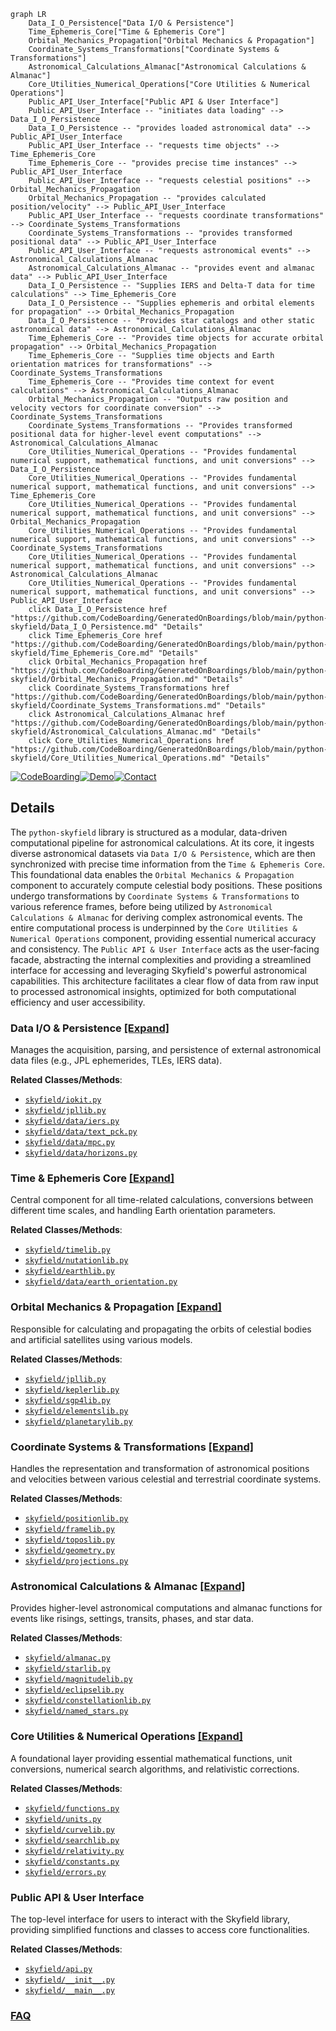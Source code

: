 ```mermaid
graph LR
    Data_I_O_Persistence["Data I/O & Persistence"]
    Time_Ephemeris_Core["Time & Ephemeris Core"]
    Orbital_Mechanics_Propagation["Orbital Mechanics & Propagation"]
    Coordinate_Systems_Transformations["Coordinate Systems & Transformations"]
    Astronomical_Calculations_Almanac["Astronomical Calculations & Almanac"]
    Core_Utilities_Numerical_Operations["Core Utilities & Numerical Operations"]
    Public_API_User_Interface["Public API & User Interface"]
    Public_API_User_Interface -- "initiates data loading" --> Data_I_O_Persistence
    Data_I_O_Persistence -- "provides loaded astronomical data" --> Public_API_User_Interface
    Public_API_User_Interface -- "requests time objects" --> Time_Ephemeris_Core
    Time_Ephemeris_Core -- "provides precise time instances" --> Public_API_User_Interface
    Public_API_User_Interface -- "requests celestial positions" --> Orbital_Mechanics_Propagation
    Orbital_Mechanics_Propagation -- "provides calculated position/velocity" --> Public_API_User_Interface
    Public_API_User_Interface -- "requests coordinate transformations" --> Coordinate_Systems_Transformations
    Coordinate_Systems_Transformations -- "provides transformed positional data" --> Public_API_User_Interface
    Public_API_User_Interface -- "requests astronomical events" --> Astronomical_Calculations_Almanac
    Astronomical_Calculations_Almanac -- "provides event and almanac data" --> Public_API_User_Interface
    Data_I_O_Persistence -- "Supplies IERS and Delta-T data for time calculations" --> Time_Ephemeris_Core
    Data_I_O_Persistence -- "Supplies ephemeris and orbital elements for propagation" --> Orbital_Mechanics_Propagation
    Data_I_O_Persistence -- "Provides star catalogs and other static astronomical data" --> Astronomical_Calculations_Almanac
    Time_Ephemeris_Core -- "Provides time objects for accurate orbital propagation" --> Orbital_Mechanics_Propagation
    Time_Ephemeris_Core -- "Supplies time objects and Earth orientation matrices for transformations" --> Coordinate_Systems_Transformations
    Time_Ephemeris_Core -- "Provides time context for event calculations" --> Astronomical_Calculations_Almanac
    Orbital_Mechanics_Propagation -- "Outputs raw position and velocity vectors for coordinate conversion" --> Coordinate_Systems_Transformations
    Coordinate_Systems_Transformations -- "Provides transformed positional data for higher-level event computations" --> Astronomical_Calculations_Almanac
    Core_Utilities_Numerical_Operations -- "Provides fundamental numerical support, mathematical functions, and unit conversions" --> Data_I_O_Persistence
    Core_Utilities_Numerical_Operations -- "Provides fundamental numerical support, mathematical functions, and unit conversions" --> Time_Ephemeris_Core
    Core_Utilities_Numerical_Operations -- "Provides fundamental numerical support, mathematical functions, and unit conversions" --> Orbital_Mechanics_Propagation
    Core_Utilities_Numerical_Operations -- "Provides fundamental numerical support, mathematical functions, and unit conversions" --> Coordinate_Systems_Transformations
    Core_Utilities_Numerical_Operations -- "Provides fundamental numerical support, mathematical functions, and unit conversions" --> Astronomical_Calculations_Almanac
    Core_Utilities_Numerical_Operations -- "Provides fundamental numerical support, mathematical functions, and unit conversions" --> Public_API_User_Interface
    click Data_I_O_Persistence href "https://github.com/CodeBoarding/GeneratedOnBoardings/blob/main/python-skyfield/Data_I_O_Persistence.md" "Details"
    click Time_Ephemeris_Core href "https://github.com/CodeBoarding/GeneratedOnBoardings/blob/main/python-skyfield/Time_Ephemeris_Core.md" "Details"
    click Orbital_Mechanics_Propagation href "https://github.com/CodeBoarding/GeneratedOnBoardings/blob/main/python-skyfield/Orbital_Mechanics_Propagation.md" "Details"
    click Coordinate_Systems_Transformations href "https://github.com/CodeBoarding/GeneratedOnBoardings/blob/main/python-skyfield/Coordinate_Systems_Transformations.md" "Details"
    click Astronomical_Calculations_Almanac href "https://github.com/CodeBoarding/GeneratedOnBoardings/blob/main/python-skyfield/Astronomical_Calculations_Almanac.md" "Details"
    click Core_Utilities_Numerical_Operations href "https://github.com/CodeBoarding/GeneratedOnBoardings/blob/main/python-skyfield/Core_Utilities_Numerical_Operations.md" "Details"
```

[![CodeBoarding](https://img.shields.io/badge/Generated%20by-CodeBoarding-9cf?style=flat-square)](https://github.com/CodeBoarding/GeneratedOnBoardings)[![Demo](https://img.shields.io/badge/Try%20our-Demo-blue?style=flat-square)](https://www.codeboarding.org/demo)[![Contact](https://img.shields.io/badge/Contact%20us%20-%20contact@codeboarding.org-lightgrey?style=flat-square)](mailto:contact@codeboarding.org)

## Details

The `python-skyfield` library is structured as a modular, data-driven computational pipeline for astronomical calculations. At its core, it ingests diverse astronomical datasets via `Data I/O & Persistence`, which are then synchronized with precise time information from the `Time & Ephemeris Core`. This foundational data enables the `Orbital Mechanics & Propagation` component to accurately compute celestial body positions. These positions undergo transformations by `Coordinate Systems & Transformations` to various reference frames, before being utilized by `Astronomical Calculations & Almanac` for deriving complex astronomical events. The entire computational process is underpinned by the `Core Utilities & Numerical Operations` component, providing essential numerical accuracy and consistency. The `Public API & User Interface` acts as the user-facing facade, abstracting the internal complexities and providing a streamlined interface for accessing and leveraging Skyfield's powerful astronomical capabilities. This architecture facilitates a clear flow of data from raw input to processed astronomical insights, optimized for both computational efficiency and user accessibility.

### Data I/O & Persistence [[Expand]](./Data_I_O_Persistence.md)
Manages the acquisition, parsing, and persistence of external astronomical data files (e.g., JPL ephemerides, TLEs, IERS data).


**Related Classes/Methods**:

- <a href="https://github.com/skyfielders/python-skyfield/blob/master/skyfield/iokit.py" target="_blank" rel="noopener noreferrer">`skyfield/iokit.py`</a>
- <a href="https://github.com/skyfielders/python-skyfield/blob/master/skyfield/jpllib.py" target="_blank" rel="noopener noreferrer">`skyfield/jpllib.py`</a>
- <a href="https://github.com/skyfielders/python-skyfield/blob/master/skyfield/data/iers.py" target="_blank" rel="noopener noreferrer">`skyfield/data/iers.py`</a>
- <a href="https://github.com/skyfielders/python-skyfield/blob/master/skyfield/data/text_pck.py" target="_blank" rel="noopener noreferrer">`skyfield/data/text_pck.py`</a>
- <a href="https://github.com/skyfielders/python-skyfield/blob/master/skyfield/data/mpc.py" target="_blank" rel="noopener noreferrer">`skyfield/data/mpc.py`</a>
- <a href="https://github.com/skyfielders/python-skyfield/blob/master/skyfield/data/horizons.py" target="_blank" rel="noopener noreferrer">`skyfield/data/horizons.py`</a>


### Time & Ephemeris Core [[Expand]](./Time_Ephemeris_Core.md)
Central component for all time-related calculations, conversions between different time scales, and handling Earth orientation parameters.


**Related Classes/Methods**:

- <a href="https://github.com/skyfielders/python-skyfield/blob/master/skyfield/timelib.py" target="_blank" rel="noopener noreferrer">`skyfield/timelib.py`</a>
- <a href="https://github.com/skyfielders/python-skyfield/blob/master/skyfield/nutationlib.py" target="_blank" rel="noopener noreferrer">`skyfield/nutationlib.py`</a>
- <a href="https://github.com/skyfielders/python-skyfield/blob/master/skyfield/earthlib.py" target="_blank" rel="noopener noreferrer">`skyfield/earthlib.py`</a>
- <a href="https://github.com/skyfielders/python-skyfield/blob/master/skyfield/data/earth_orientation.py" target="_blank" rel="noopener noreferrer">`skyfield/data/earth_orientation.py`</a>


### Orbital Mechanics & Propagation [[Expand]](./Orbital_Mechanics_Propagation.md)
Responsible for calculating and propagating the orbits of celestial bodies and artificial satellites using various models.


**Related Classes/Methods**:

- <a href="https://github.com/skyfielders/python-skyfield/blob/master/skyfield/jpllib.py" target="_blank" rel="noopener noreferrer">`skyfield/jpllib.py`</a>
- <a href="https://github.com/skyfielders/python-skyfield/blob/master/skyfield/keplerlib.py" target="_blank" rel="noopener noreferrer">`skyfield/keplerlib.py`</a>
- <a href="https://github.com/skyfielders/python-skyfield/blob/master/skyfield/sgp4lib.py" target="_blank" rel="noopener noreferrer">`skyfield/sgp4lib.py`</a>
- <a href="https://github.com/skyfielders/python-skyfield/blob/master/skyfield/elementslib.py" target="_blank" rel="noopener noreferrer">`skyfield/elementslib.py`</a>
- <a href="https://github.com/skyfielders/python-skyfield/blob/master/skyfield/planetarylib.py" target="_blank" rel="noopener noreferrer">`skyfield/planetarylib.py`</a>


### Coordinate Systems & Transformations [[Expand]](./Coordinate_Systems_Transformations.md)
Handles the representation and transformation of astronomical positions and velocities between various celestial and terrestrial coordinate systems.


**Related Classes/Methods**:

- <a href="https://github.com/skyfielders/python-skyfield/blob/master/skyfield/positionlib.py" target="_blank" rel="noopener noreferrer">`skyfield/positionlib.py`</a>
- <a href="https://github.com/skyfielders/python-skyfield/blob/master/skyfield/framelib.py" target="_blank" rel="noopener noreferrer">`skyfield/framelib.py`</a>
- <a href="https://github.com/skyfielders/python-skyfield/blob/master/skyfield/toposlib.py" target="_blank" rel="noopener noreferrer">`skyfield/toposlib.py`</a>
- <a href="https://github.com/skyfielders/python-skyfield/blob/master/skyfield/geometry.py" target="_blank" rel="noopener noreferrer">`skyfield/geometry.py`</a>
- <a href="https://github.com/skyfielders/python-skyfield/blob/master/skyfield/projections.py" target="_blank" rel="noopener noreferrer">`skyfield/projections.py`</a>


### Astronomical Calculations & Almanac [[Expand]](./Astronomical_Calculations_Almanac.md)
Provides higher-level astronomical computations and almanac functions for events like risings, settings, transits, phases, and star data.


**Related Classes/Methods**:

- <a href="https://github.com/skyfielders/python-skyfield/blob/master/skyfield/almanac.py" target="_blank" rel="noopener noreferrer">`skyfield/almanac.py`</a>
- <a href="https://github.com/skyfielders/python-skyfield/blob/master/skyfield/starlib.py" target="_blank" rel="noopener noreferrer">`skyfield/starlib.py`</a>
- <a href="https://github.com/skyfielders/python-skyfield/blob/master/skyfield/magnitudelib.py" target="_blank" rel="noopener noreferrer">`skyfield/magnitudelib.py`</a>
- <a href="https://github.com/skyfielders/python-skyfield/blob/master/skyfield/eclipselib.py" target="_blank" rel="noopener noreferrer">`skyfield/eclipselib.py`</a>
- <a href="https://github.com/skyfielders/python-skyfield/blob/master/skyfield/constellationlib.py" target="_blank" rel="noopener noreferrer">`skyfield/constellationlib.py`</a>
- <a href="https://github.com/skyfielders/python-skyfield/blob/master/skyfield/named_stars.py" target="_blank" rel="noopener noreferrer">`skyfield/named_stars.py`</a>


### Core Utilities & Numerical Operations [[Expand]](./Core_Utilities_Numerical_Operations.md)
A foundational layer providing essential mathematical functions, unit conversions, numerical search algorithms, and relativistic corrections.


**Related Classes/Methods**:

- <a href="https://github.com/skyfielders/python-skyfield/blob/master/skyfield/functions.py" target="_blank" rel="noopener noreferrer">`skyfield/functions.py`</a>
- <a href="https://github.com/skyfielders/python-skyfield/blob/master/skyfield/units.py" target="_blank" rel="noopener noreferrer">`skyfield/units.py`</a>
- <a href="https://github.com/skyfielders/python-skyfield/blob/master/skyfield/curvelib.py" target="_blank" rel="noopener noreferrer">`skyfield/curvelib.py`</a>
- <a href="https://github.com/skyfielders/python-skyfield/blob/master/skyfield/searchlib.py" target="_blank" rel="noopener noreferrer">`skyfield/searchlib.py`</a>
- <a href="https://github.com/skyfielders/python-skyfield/blob/master/skyfield/relativity.py" target="_blank" rel="noopener noreferrer">`skyfield/relativity.py`</a>
- <a href="https://github.com/skyfielders/python-skyfield/blob/master/skyfield/constants.py" target="_blank" rel="noopener noreferrer">`skyfield/constants.py`</a>
- <a href="https://github.com/skyfielders/python-skyfield/blob/master/skyfield/errors.py" target="_blank" rel="noopener noreferrer">`skyfield/errors.py`</a>


### Public API & User Interface
The top-level interface for users to interact with the Skyfield library, providing simplified functions and classes to access core functionalities.


**Related Classes/Methods**:

- <a href="https://github.com/skyfielders/python-skyfield/blob/master/skyfield/api.py" target="_blank" rel="noopener noreferrer">`skyfield/api.py`</a>
- <a href="https://github.com/skyfielders/python-skyfield/blob/master/skyfield/__init__.py" target="_blank" rel="noopener noreferrer">`skyfield/__init__.py`</a>
- <a href="https://github.com/skyfielders/python-skyfield/blob/master/skyfield/__main__.py" target="_blank" rel="noopener noreferrer">`skyfield/__main__.py`</a>




### [FAQ](https://github.com/CodeBoarding/GeneratedOnBoardings/tree/main?tab=readme-ov-file#faq)